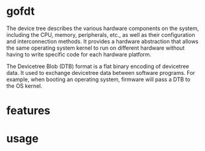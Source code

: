 # gofdt

The device tree describes the various hardware components on the system, including the CPU, memory, peripherals, etc., as well as their configuration and interconnection methods. It provides a hardware abstraction that allows the same operating system kernel to run on different hardware without having to write specific code for each hardware platform.

The Devicetree Blob (DTB) format is a flat binary encoding of devicetree data. It used to exchange devicetree data between software programs. For example, when booting an operating system, firmware will pass a DTB to the OS kernel.


# features


# usage